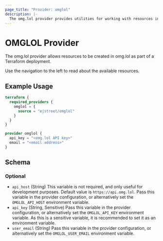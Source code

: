 ```yaml
---
page_title: "Provider: omglol"
description: |-
  The omg.lol provider provides utilities for working with resources in omg.lol.
---
```


# OMGLOL Provider

The omg.lol provider allows resources to be created in omg.lol as part of a Terraform deployment.

Use the navigation to the left to read about the available resources.

## Example Usage

```terraform
terraform {
  required_providers {
    omglol = {
      source = "ejstreet/omglol"
    }
  }
}

provider omglol {
  api_key = "<omg.lol API key>"
  email = "<email address>"
}
```

<!-- schema generated by tfplugindocs -->
## Schema

### Optional

- `api_host` (String) This variable is not required, and only useful for development purposes. Default value is `https://api.omg.lol`. Pass this variable in the provider configuration, or alternatively set the `OMGLOL_API_HOST` environment variable.
- `api_key` (String, Sensitive) Pass this variable in the provider configuration, or alternatively set the `OMGLOL_API_KEY` environment variable. As this is a sensitive variable, it is recommended to set it as an environment variable.
- `user_email` (String) Pass this variable in the provider configuration, or alternatively set the `OMGLOL_USER_EMAIL` environment variable.
